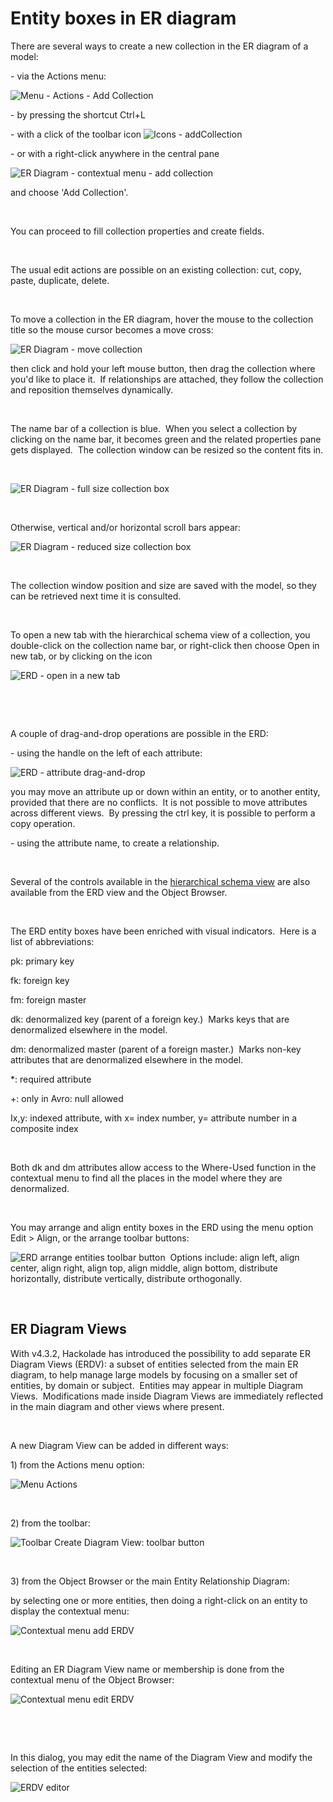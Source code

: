 # Entity boxes in ER diagram

There are several ways to create a new collection in the ER diagram of a model:

\- via the Actions menu:

![Menu - Actions - Add Collection](<lib/Menu%20-%20Actions%20-%20Add%20Collection.png>)

\- by pressing the shortcut Ctrl+L

\- with a click of the toolbar icon ![Icons - addCollection](<lib/Icons%20-%20addCollection.jpeg>)&nbsp;

\- or with a right-click anywhere in the central pane&nbsp;

![ER Diagram - contextual menu - add collection](<lib/ER%20Diagram%20-%20contextual%20menu%20-%20add%20collection.png>)

and choose 'Add Collection'. &nbsp;

&nbsp;

You can proceed to fill collection properties and create fields.

&nbsp;

The usual edit actions are possible on an existing collection: cut, copy, paste, duplicate, delete.

&nbsp;

To move a collection in the ER diagram, hover the mouse to the collection title so the mouse cursor becomes a move cross:

![ER Diagram - move collection](<lib/ER%20Diagram%20-%20move%20collection.png>)

then click and hold your left mouse button, then drag the collection where you'd like to place it.&nbsp; If relationships are attached, they follow the collection and reposition themselves dynamically.

&nbsp;

The name bar of a collection is blue.&nbsp; When you select a collection by clicking on the name bar, it becomes green and the related properties pane gets displayed.&nbsp; The collection window can be resized so the content fits in.

&nbsp;

![ER Diagram - full size collection box](<lib/ER%20Diagram%20-%20full%20size%20collection%20box.png>)

&nbsp;

Otherwise, vertical and/or horizontal scroll bars appear:

![ER Diagram - reduced size collection box](<lib/ER%20Diagram%20-%20reduced%20size%20collection%20box.png>)

&nbsp;

The collection window position and size are saved with the model, so they can be retrieved next time it is consulted.

&nbsp;

To open a new tab with the hierarchical schema view of a collection, you double-click on the collection name bar, or right-click then choose Open in new tab, or by clicking on the icon

![ERD - open in a new tab](<lib/ERD%20-%20open%20in%20a%20new%20tab.png>)

&nbsp;

&nbsp;

A couple of drag-and-drop operations are possible in the ERD:

\- using the handle on the left of each attribute:

![ERD - attribute drag-and-drop](<lib/ERD%20-%20attribute%20drag-and-drop.png>)

you may move an attribute up or down within an entity, or to another entity, provided that there are no conflicts.&nbsp; It is not possible to move attributes across different views.&nbsp; By pressing the ctrl key, it is possible to perform a copy operation.

\- using the attribute name, to create a relationship.

&nbsp;

Several of the controls available in the [hierarchical schema view](<Attributeboxesinhierarchicalsche.md>) are also available from the ERD view and the Object Browser.

&nbsp;

The ERD entity boxes have been enriched with visual indicators.&nbsp; Here is a list of abbreviations:

pk: primary key

fk: foreign key

fm: foreign master

dk: denormalized key (parent of a foreign key.)&nbsp; Marks keys that are denormalized elsewhere in the model.

dm: denormalized master (parent of a foreign master.)&nbsp; Marks non-key attributes that are denormalized elsewhere in the model. &nbsp;

\*: required attribute

\+: only in Avro: null allowed

Ix,y: indexed attribute, with x= index number, y= attribute number in a composite index

&nbsp;

Both dk and dm attributes allow access to the Where-Used function in the contextual menu to find all the places in the model where they are denormalized.

&nbsp;

You may arrange and align entity boxes in the ERD using the menu option Edit \> Align, or the arrange toolbar buttons:

![ERD arrange entities toolbar button](<lib/ERD%20arrange%20entities%20toolbar%20button.png>)&nbsp; Options include: align left, align center, align right, align top, align middle, align bottom, distribute horizontally, distribute vertically, distribute orthogonally.

&nbsp;

## ER Diagram Views

With v4.3.2, Hackolade has introduced the possibility to add separate ER Diagram Views (ERDV): a subset of entities selected from the main ER diagram, to help manage large models by focusing on a smaller set of entities, by domain or subject.&nbsp; Entities may appear in multiple Diagram Views.&nbsp; Modifications made inside Diagram Views are immediately reflected in the main diagram and other views where present.&nbsp;

&nbsp;

A new Diagram View can be added in different ways:

&#49;) from the Actions menu option:

![Menu Actions](<lib/Menu%20Actions.png>)

&nbsp;

&#50;) from the toolbar:

![Toolbar Create Diagram View](<lib/Toolbar%20Create%20Diagram%20View.png>): toolbar button

&nbsp;

&#51;) from the Object Browser or the main Entity Relationship Diagram:

by selecting one or more entities, then doing a right-click on an entity to display the contextual menu:

![Contextual menu add ERDV](<lib/Contextual%20menu%20add%20ERDV.png>)

&nbsp;

Editing an ER Diagram View name or membership is done from the contextual menu of the Object Browser:

![Contextual menu edit ERDV](<lib/Contextual%20menu%20edit%20ERDV.png>)

&nbsp;

&nbsp;

In this dialog, you may edit the name of the Diagram View and modify the selection of the entities selected:

![ERDV editor](<lib/ERDV%20editor.png>)

